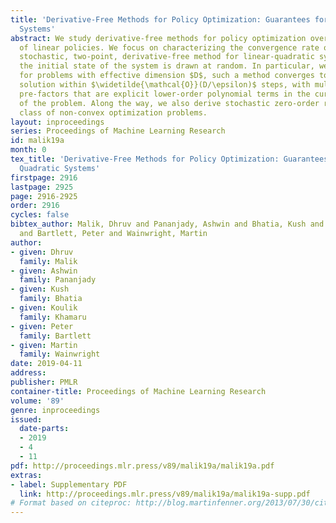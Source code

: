 ```yaml
---
title: 'Derivative-Free Methods for Policy Optimization: Guarantees for Linear Quadratic
  Systems'
abstract: We study derivative-free methods for policy optimization over the class
  of linear policies. We focus on characterizing the convergence rate of a canonical
  stochastic, two-point, derivative-free method for linear-quadratic systems in which
  the initial state of the system is drawn at random. In particular, we show that
  for problems with effective dimension $D$, such a method converges to an $\epsilon$-approximate
  solution within $\widetilde{\mathcal{O}}(D/\epsilon)$ steps, with multiplicative
  pre-factors that are explicit lower-order polynomial terms in the curvature parameters
  of the problem. Along the way, we also derive stochastic zero-order rates for a
  class of non-convex optimization problems.
layout: inproceedings
series: Proceedings of Machine Learning Research
id: malik19a
month: 0
tex_title: 'Derivative-Free Methods for Policy Optimization: Guarantees for Linear
  Quadratic Systems'
firstpage: 2916
lastpage: 2925
page: 2916-2925
order: 2916
cycles: false
bibtex_author: Malik, Dhruv and Pananjady, Ashwin and Bhatia, Kush and Khamaru, Koulik
  and Bartlett, Peter and Wainwright, Martin
author:
- given: Dhruv
  family: Malik
- given: Ashwin
  family: Pananjady
- given: Kush
  family: Bhatia
- given: Koulik
  family: Khamaru
- given: Peter
  family: Bartlett
- given: Martin
  family: Wainwright
date: 2019-04-11
address: 
publisher: PMLR
container-title: Proceedings of Machine Learning Research
volume: '89'
genre: inproceedings
issued:
  date-parts:
  - 2019
  - 4
  - 11
pdf: http://proceedings.mlr.press/v89/malik19a/malik19a.pdf
extras:
- label: Supplementary PDF
  link: http://proceedings.mlr.press/v89/malik19a/malik19a-supp.pdf
# Format based on citeproc: http://blog.martinfenner.org/2013/07/30/citeproc-yaml-for-bibliographies/
---
```

